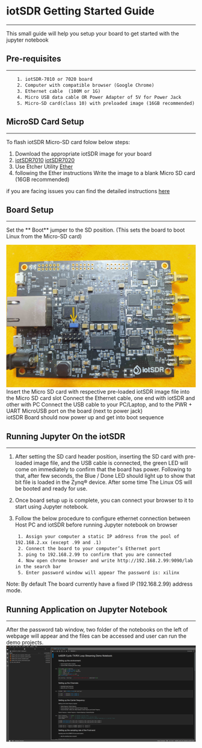 
# iotSDR Getting Started Guide
------------------------------

This small guide will help you setup your board to get started with the jupyter notebook

## Pre-requisites
-----------------
        1. iotSDR-7010 or 7020 board
        2. Computer with compatible browser (Google Chrome)
        3. Ethernet cable  (100M or 1G)
        4. Micro USB data cable OR Power Adapter of 5V for Power Jack
        5. Micro-SD card(class 10) with preloaded image (16GB recommended)

## MicroSD Card Setup
---------------------

To flash iotSDR Micro-SD card folow below steps:

  1. Download the appropriate iotSDR image for your board
  2. [iotSDR7010](https://bit.ly/2PEP3Y4) [iotSDR7020](https://bit.ly/3cxjA33)
  4. Use Etcher Utility [Ether](https://www.balena.io/etcher/)
  5. following the Ether instructions Write the image to a blank Micro SD card (16GB recommended)
   
if you are facing issues you can find the detailed instructions [here](https://github.com/embedinn/iotSDR/blob/master/iotSDR_uSD_Card.md)

## Board Setup
--------------
 

Set the ** Boot** jumper to the SD position. (This sets the board to boot Linux from the Micro-SD card)

![image](./images/iot.jpg)
        Insert the Micro SD card with respective pre-loaded iotSDR image file into the Micro SD card slot 
        Connect the  Ethernet cable, one end with iotSDR and other with PC
        Connect the USB cable to your PC/Laptop, and to the PWR + UART MicroUSB port 
        on the board (next to power jack)   
        iotSDR Board should now power up and get into boot sequence

## Running Jupyter On the iotSDR
--------------------------------

1. After setting the SD card header position, inserting the SD card with pre-loaded image file, and the USB cable is connected, the green LED will come on immediately to confirm that the board has power. Following to that, after few seconds, the Blue / Done LED should light up to show that bit file is loaded in the Zynq® device. After some time The Linux OS will be booted and ready for use.

2. Once board setup up is complete, you can connect your browser to it to start using Jupyter notebook. 

3. Follow the below procedure to configure ethernet connection between Host PC and iotSDR before running Jupyter notebook on browser


        1. Assign your computer a static IP address from the pool of           192.168.2.xx (except .99 and .1)
        2. Connect the board to your computer’s Ethernet port 
        3. ping to 192.168.2.99 to confirm that you are connected
        4. Now open chrome browser and write http://192.168.2.99:9090/lab in the search bar
        5. Enter password window will appear The password is: xilinx


Note: By default The board currently have a fixed IP (192.168.2.99) address mode.


## Running Application on Jupyter Notebook
------------------------------------------
After the password tab window, two folder of the notebooks on the left of webpage will appear and the files can be accessed and user can run the demo projects.
![image](./images/demo.png)

